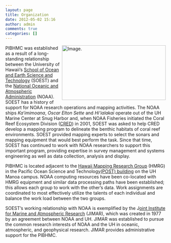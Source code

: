 ```yaml
---
layout: page
title: Organization
date: 2012-05-02 15:16
author: admin
comments: true
categories: []
---
```

<img class="alignright" title="Pop-up caption for this image." src="http://www.soest.hawaii.edu/pibhmc/images/ofu+olosega_coverage_hr.jpg" alt="Image." width="326" height="172" align="right" border="0" />PIBHMC was established as a result of a long-standing relationship between the University of Hawaii’s <a href="https://www.soest.hawaii.edu/soestwp/">School of Ocean and Earth Science and Technology</a> (SOEST) and the <a href="http://www.noaa.gov"> National Oceanic and Atmospheric Administration</a> (NOAA). SOEST has a history of support for NOAA research operations and mapping activities. The NOAA ships <em>Ka‘imimoana</em>, <em>Oscar Elton Sette</em> and <em>Hi‘ialakai</em> operate out of the UH Marine Center at Snug Harbor and, when NOAA Fisheries initiated the Coral Reef Ecosystem Division (<a href="http://www.pifsc.noaa.gov/cred/">CRED</a>) in 2001, SOEST was asked to help CRED develop a mapping program to delineate the benthic habitats of coral reef environments. SOEST provided mapping experts to select the sonars and mapping equipment that would best perform the task. Since that time, SOEST has continued to work with NOAA researchers to support this important program, providing expertise in survey management and systems engineering as well as data collection, analysis and display.

PIBHMC is located adjacent to the <a href="http://www.soest.hawaii.edu/HMRG/cms/">Hawaii Mapping Research Group</a> (HMRG) in the Pacific Ocean Science and Technology<a href="http://www.soest.hawaii.edu/soest_web/soest.school.htm">(POST) building</a> on the UH Manoa campus. NOAA computing resources have been co-located with HMRG equipment and similar data processing paths have been established; this allows each group to work with the other’s data. Work assignments are coordinated to most effectively utilize the talents of each individual and balance the work load between the two groups.

SOEST’s working relationship with NOAA is exemplified by the J<a href="http://www.soest.hawaii.edu/jimar/">oint Institute for Marine and Atmospheric Research</a> (JIMAR), which was created in 1977 by an agreement between NOAA and UH. JIMAR was established to pursue the common research interests of NOAA and the UH in oceanic, atmospheric, and geophysical research. JIMAR provides administrative support for the PIBHMC.

&nbsp;

&nbsp;

&nbsp;
